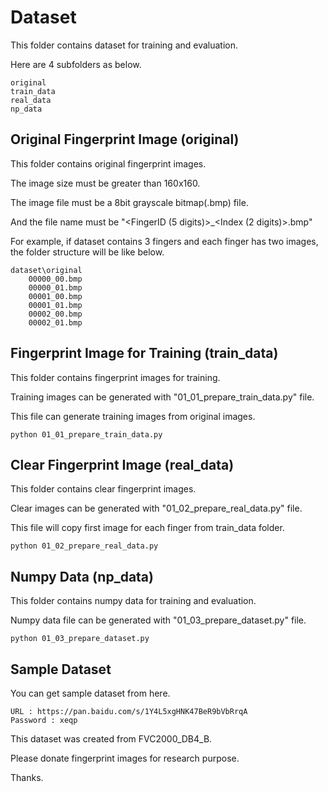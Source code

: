 # Dataset

This folder contains dataset for training and evaluation.

Here are 4 subfolders as below.

    original
    train_data
    real_data
    np_data


## Original Fingerprint Image (original)

This folder contains original fingerprint images.

The image size must be greater than 160x160.

The image file must be a 8bit grayscale bitmap(.bmp) file.

And the file name must be "<FingerID (5 digits)>_<Index (2 digits)>.bmp"

For example, if dataset contains 3 fingers and each finger has two images, the folder structure will be like below.

    dataset\original
        00000_00.bmp
        00000_01.bmp
        00001_00.bmp
        00001_01.bmp
        00002_00.bmp
        00002_01.bmp


## Fingerprint Image for Training (train_data)

This folder contains fingerprint images for training.

Training images can be generated with "01_01_prepare_train_data.py" file.

This file can generate training images from original images.

    python 01_01_prepare_train_data.py


## Clear Fingerprint Image (real_data)

This folder contains clear fingerprint images.

Clear images can be generated with "01_02_prepare_real_data.py" file.

This file will copy first image for each finger from train_data folder.

    python 01_02_prepare_real_data.py


## Numpy Data (np_data)

This folder contains numpy data for training and evaluation.

Numpy data file can be generated with "01_03_prepare_dataset.py" file.

    python 01_03_prepare_dataset.py


## Sample Dataset

You can get sample dataset from here.

    URL : https://pan.baidu.com/s/1Y4L5xgHNK47BeR9bVbRrqA
    Password : xeqp

This dataset was created from FVC2000_DB4_B.

Please donate fingerprint images for research purpose.

Thanks.
